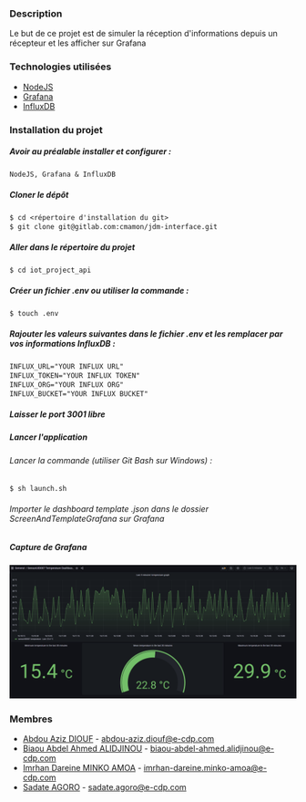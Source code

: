 ### Description

Le but de ce projet est de simuler la réception d'informations depuis un récepteur et les afficher sur Grafana

### Technologies utilisées


* [NodeJS](https://nodejs.org/en/)
* [Grafana](https://grafana.com/)
* [InfluxDB](https://www.influxdata.com/)

### Installation du projet

##### Avoir au préalable installer et configurer : 

    NodeJS, Grafana & InfluxDB

##### Cloner le dépôt

    $ cd <répertoire d'installation du git>
    $ git clone git@gitlab.com:cmamon/jdm-interface.git

##### Aller dans le répertoire du projet

    $ cd iot_project_api

##### Créer un fichier .env ou utiliser la commande :

    $ touch .env

##### Rajouter les valeurs suivantes dans le fichier .env et les remplacer par vos informations InfluxDB : 

    INFLUX_URL="YOUR INFLUX URL"
    INFLUX_TOKEN="YOUR INFLUX TOKEN"
    INFLUX_ORG="YOUR INFLUX ORG"
    INFLUX_BUCKET="YOUR INFLUX BUCKET"

##### *Laisser le port 3001 libre*

##### Lancer l'application

###### Lancer la commande (*utiliser Git Bash sur Windows*) :

    $ sh launch.sh

###### Importer le dashboard template .json dans le dossier ScreenAndTemplateGrafana sur Grafana

##### Capture de Grafana

<p text-align="center">
  <img src="./ScreenAndTemplateGrafana/grafana_screen.png">
</p>

### Membres

* [Abdou Aziz DIOUF](https://github.com/AbdouAzizDIOUF) - <abdou-aziz.diouf@e-cdp.com>
* [Biaou Abdel Ahmed ALIDJINOU](https://github.com/BIAOU-ahmed) - <biaou-abdel-ahmed.alidjinou@e-cdp.com>
* [Imrhan Dareine MINKO AMOA](https://github.com/maiddima) - <imrhan-dareine.minko-amoa@e-cdp.com>
* [Sadate AGORO](https://github.com/Sadosath) - <sadate.agoro@e-cdp.com>
